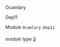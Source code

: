 Ocamlary

Dep11

Module `Ocamlary.Dep11`

<a id="module-type-S"></a>

###### module type [S](Ocamlary.Dep11.module-type-S.md)
